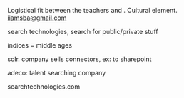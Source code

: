 Logistical fit between the teachers and .
Cultural element.
iiamsba@gmail.com

search technologies, search for public/private stuff

indices = middle ages

solr. company sells connectors, ex: to sharepoint

adeco: talent searching company

searchtechnologies.com
